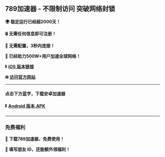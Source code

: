 ## 789加速器 - 不限制访问 突破网络封锁 #
**:earth_africa: 稳定运行已经超2000天！**

**:lock: 无需任何信息即可注册！**

**:rocket: 无需配置，3秒内连接！**

**:man: 已经助力500W+用户加速全球网络！**

**:arrow_double_down: [iOS 版本链接](http://share.789vpn.xyz/xgvpn.html?t=t3gu23za)**

**:globe_with_meridians: [访问官方网站](http://share.789vpn.xyz/xgvpn.html?t=8u5v7led)** 

- - - -

#### 点击下方蓝字，下载安卓加速器

#### :arrow_double_down: [Android 版本.APK](http://share.456vpn.vip/xgvpn.html?t=u5q6ok55)

###
---
### 免费福利
**:gift: 下载789加速器，免费使用！**

**:gift: 填写朋友 ID，还能额外领福利！**
